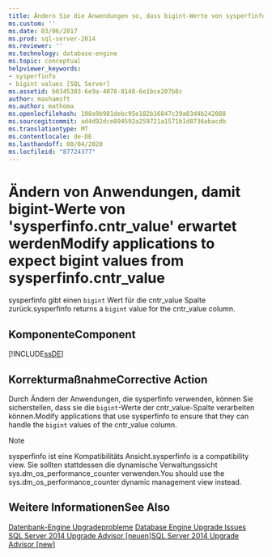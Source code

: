 ```yaml
---
title: Ändern Sie die Anwendungen so, dass bigint-Werte von sysperfinfo. cntr_value erwartet werden. Microsoft-Dokumentation
ms.custom: ''
ms.date: 03/06/2017
ms.prod: sql-server-2014
ms.reviewer: ''
ms.technology: database-engine
ms.topic: conceptual
helpviewer_keywords:
- sysperfinfo
- bigint values [SQL Server]
ms.assetid: b0345303-6e9a-4078-8148-6e1bce207b8c
author: mashamsft
ms.author: mathoma
ms.openlocfilehash: 108a9b981debc95e182b16847c39a03d4b242088
ms.sourcegitcommit: ad4d92dce894592a259721a1571b1d8736abacdb
ms.translationtype: MT
ms.contentlocale: de-DE
ms.lasthandoff: 08/04/2020
ms.locfileid: "87724377"
---
```

# <a name="modify-applications-to-expect-bigint-values-from-sysperfinfocntr_value"></a><span data-ttu-id="5d0e2-102">Ändern von Anwendungen, damit bigint-Werte von 'sysperfinfo.cntr_value' erwartet werden</span><span class="sxs-lookup"><span data-stu-id="5d0e2-102">Modify applications to expect bigint values from sysperfinfo.cntr_value</span></span>
  <span data-ttu-id="5d0e2-103">sysperfinfo gibt einen `bigint` Wert für die cntr_value Spalte zurück.</span><span class="sxs-lookup"><span data-stu-id="5d0e2-103">sysperfinfo returns a `bigint` value for the cntr_value column.</span></span>  
  
## <a name="component"></a><span data-ttu-id="5d0e2-104">Komponente</span><span class="sxs-lookup"><span data-stu-id="5d0e2-104">Component</span></span>  
 [!INCLUDE[ssDE](../../includes/ssde-md.md)]  
  
## <a name="corrective-action"></a><span data-ttu-id="5d0e2-105">Korrekturmaßnahme</span><span class="sxs-lookup"><span data-stu-id="5d0e2-105">Corrective Action</span></span>  
 <span data-ttu-id="5d0e2-106">Durch Ändern der Anwendungen, die sysperfinfo verwenden, können Sie sicherstellen, dass sie die `bigint`-Werte der cntr_value-Spalte verarbeiten können.</span><span class="sxs-lookup"><span data-stu-id="5d0e2-106">Modify applications that use sysperfinfo to ensure that they can handle the `bigint` values of the cntr_value column.</span></span>  
  
> [!NOTE]  
>  <span data-ttu-id="5d0e2-107">sysperfinfo ist eine Kompatibilitäts Ansicht.</span><span class="sxs-lookup"><span data-stu-id="5d0e2-107">sysperfinfo is a compatibility view.</span></span> <span data-ttu-id="5d0e2-108">Sie sollten stattdessen die dynamische Verwaltungssicht sys.dm_os_performance_counter verwenden.</span><span class="sxs-lookup"><span data-stu-id="5d0e2-108">You should use the sys.dm_os_performance_counter dynamic management view instead.</span></span>  
  
## <a name="see-also"></a><span data-ttu-id="5d0e2-109">Weitere Informationen</span><span class="sxs-lookup"><span data-stu-id="5d0e2-109">See Also</span></span>  
 <span data-ttu-id="5d0e2-110">[Datenbank-Engine Upgradeprobleme](../../../2014/sql-server/install/database-engine-upgrade-issues.md) </span><span class="sxs-lookup"><span data-stu-id="5d0e2-110">[Database Engine Upgrade Issues](../../../2014/sql-server/install/database-engine-upgrade-issues.md) </span></span>  
 [<span data-ttu-id="5d0e2-111">SQL Server 2014 Upgrade Advisor &#91;neuen&#93;</span><span class="sxs-lookup"><span data-stu-id="5d0e2-111">SQL Server 2014 Upgrade Advisor &#91;new&#93;</span></span>](sql-server-2014-upgrade-advisor.md)  
  
  
